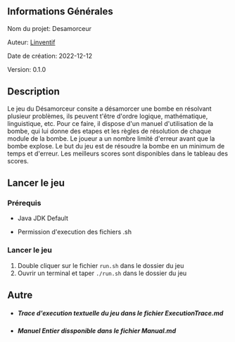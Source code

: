 ## Informations Générales

Nom du projet: Desamorceur

Auteur: [Linventif](https://github.com/linventif)

Date de création: 2022-12-12

Version: 0.1.0

## Description

Le jeu du Désamorceur consite a désamorcer une bombe en résolvant plusieur problèmes, ils peuvent t'être d'ordre logique, mathématique, linguistique, etc. Pour ce faire, il dispose d'un manuel d'utilisation de la bombe, qui lui donne des etapes et les règles de résolution de chaque module de la bombe. Le joueur a un nombre limité d'erreur avant que la bombe explose. Le but du jeu est de résoudre la bombe en un minimum de temps et d'erreur. Les meilleurs scores sont disponibles dans le tableau des scores.

## Lancer le jeu

### Prérequis

- Java JDK Default

- Permission d'execution des fichiers .sh

### Lancer le jeu

1. Double cliquer sur le fichier `run.sh` dans le dossier du jeu
2. Ouvrir un terminal et taper `./run.sh` dans le dossier du jeu

## Autre

 - ##### Trace d'execution textuelle du jeu dans le fichier ExecutionTrace.md

- ##### Manuel Entier dissponible dans le fichier Manual.md